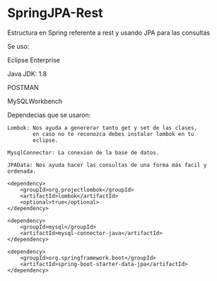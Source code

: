 # SpringJPA-Rest
Estructura en Spring referente a rest y usando JPA para las consultas

Se uso:

  Eclipse Enterprise
  
  Java JDK: 1.8
  
  POSTMAN
  
  MySQLWorkbench

Dependecias que se usaron:

    Lombok: Nos ayuda a genererar tanto get y set de las clases,
            en caso no te reconozca debes instalar lombok en tu
            eclipse.

    MysqlConnector: La conexion de la base de datos.
    
    JPAData: Nos ayuda hacer las consultas de una forma más facil y ordenada.

	<dependency>
		<groupId>org.projectlombok</groupId>
		<artifactId>lombok</artifactId>
		<optional>true</optional>
	</dependency>

	<dependency>
		<groupId>mysql</groupId>
		<artifactId>mysql-connector-java</artifactId>
	</dependency>

	<dependency>
		<groupId>org.springframework.boot</groupId>
		<artifactId>spring-boot-starter-data-jpa</artifactId>
	</dependency>
